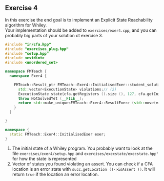 ## Exercise 4 
In this exercise the end goal is to implement an Explicit State Reachability algorithm for Whiley.   
Your implementation should be added to `exercises/exer4.cpp`, and you can probably big parts of your solution ot exercise 3.
``` C++
#include "ir/cfa.hpp"
#include "exercises_plug.hpp"
#include "setup.hpp"
#include <cstdint>
#include <unordered_set>

namespace FMTeach {
  namespace Exer4 {

    FMTeach::Result_ptr FMTeach::Exer4::InitialisedExer::student_solution (const FMTeach::IR::CFA& cfa)  {
      std::vector<ExecutionState> violations;// (2)
      ExecutionState state{cfa.getRegisters ().size (), 127, cfa.getInitial () }; // (1)
      throw NotSolvedYet (__FILE__);
	  return std::make_unique<FMTeach::Exer4::ResultExer> (std::move(violations));
    }
  }

}

namespace {
  static FMTeach::Exer4::InitialisedExer exer;
}

```

1. The initial state of a Whiley program. You probably want to look at the file `exercises/exer4/setup.hpp` and `exercises/execstate/execstate.hpp"` for how the state is represented 
2. Vector of states you found violating an assert. You can check if a CFA location is an error state with `succ.getLocation ()->isAssert ()`. It will return `true` if the location an error location.




